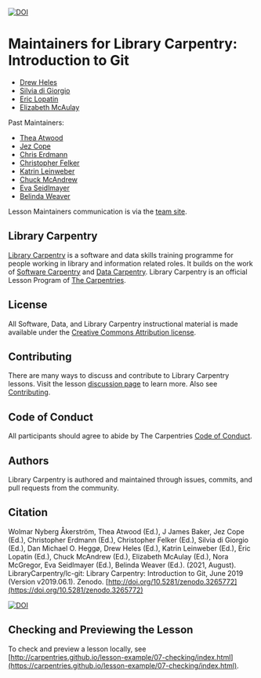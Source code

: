 [![DOI](https://zenodo.org/badge/DOI/10.5281/zenodo.3265772.svg)](https://doi.org/10.5281/zenodo.3265772)

# Maintainers for Library Carpentry: Introduction to Git

- [Drew Heles](https://github.com/dheles)
- [Silvia di Giorgio](https://twitter.com/digiorgiosilvia)
- [Eric Lopatin](https://github.com/elopatin-uc3)
- [Elizabeth McAulay](https://github.com/emcaulay)

Past Maintainers:

- [Thea Atwood](https://github.com/tpatwood)
- [Jez Cope](https://github.com/jezcope)
- [Chris Erdmann](https://github.com/libcce)
- [Christopher Felker](https://github.com/doingarchives)
- [Katrin Leinweber](https://github.com/katrinleinweber)
- [Chuck McAndrew](https://github.com/dcmcand)
- [Eva Seidlmayer](https://github.com/EvaSeidlmayer)
- [Belinda Weaver](https://github.com/weaverbel)

Lesson Maintainers communication is via the [team site](https://github.com/orgs/LibraryCarpentry/teams/lc-git-maintainers).

## Library Carpentry

[Library Carpentry](https://librarycarpentry.org) is a software and data skills training programme for people working in library and information related roles. It builds on the work of [Software Carpentry](https://software-carpentry.org/) and [Data Carpentry](https://www.datacarpentry.org/). Library Carpentry is an official Lesson Program of [The Carpentries](https://carpentries.org/).

## License

All Software, Data, and Library Carpentry instructional material is made available under the [Creative Commons Attribution
license](https://github.com/LibraryCarpentry/lc-git/blob/gh-pages/LICENSE.md).

## Contributing

There are many ways to discuss and contribute to Library Carpentry lessons. Visit the lesson [discussion page](https://librarycarpentry.org/lc-git/discuss/index.html) to learn more. Also see [Contributing](https://github.com/LibraryCarpentry/lc-git/blob/gh-pages/CONTRIBUTING.md).

## Code of Conduct

All participants should agree to abide by The Carpentries [Code of Conduct](https://docs.carpentries.org/topic_folders/policies/code-of-conduct.html).

## Authors

Library Carpentry is authored and maintained through issues, commits, and pull requests from the community.

## Citation

Wolmar Nyberg Åkerström, Thea Atwood (Ed.), J James Baker, Jez Cope (Ed.), Christopher Erdmann (Ed.), Christopher Felker (Ed.), Silvia di Giorgio (Ed.), Dan Michael O. Heggø, Drew Heles (Ed.), Katrin Leinweber (Ed.), Eric Lopatin (Ed.), Chuck McAndrew (Ed.), Elizabeth McAulay (Ed.), Nora McGregor, Eva Seidlmayer (Ed.), Belinda Weaver (Ed.). (2021, August). LibraryCarpentry/lc-git: Library Carpentry: Introduction to Git, June 2019 (Version v2019.06.1). Zenodo. [http://doi.org/10.5281/zenodo.3265772](https://doi.org/10.5281/zenodo.3265772)

[![DOI](https://zenodo.org/badge/DOI/10.5281/zenodo.3265772.svg)](https://doi.org/10.5281/zenodo.3265772)

## Checking and Previewing the Lesson

To check and preview a lesson locally, see [http://carpentries.github.io/lesson-example/07-checking/index.html](https://carpentries.github.io/lesson-example/07-checking/index.html).



